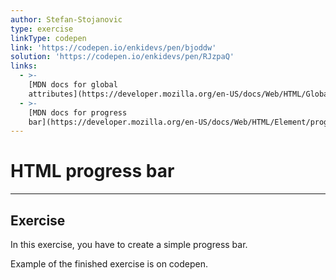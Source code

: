 ```yaml
---
author: Stefan-Stojanovic
type: exercise
linkType: codepen
link: 'https://codepen.io/enkidevs/pen/bjoddw'
solution: 'https://codepen.io/enkidevs/pen/RJzpaQ'
links:
  - >-
    [MDN docs for global
    attributes](https://developer.mozilla.org/en-US/docs/Web/HTML/Global_attributes){website}
  - >-
    [MDN docs for progress
    bar](https://developer.mozilla.org/en-US/docs/Web/HTML/Element/progress){website}
---
```


# HTML progress bar


---

## Exercise

In this exercise, you have to create a simple progress bar.

Example of the finished exercise is on codepen.
